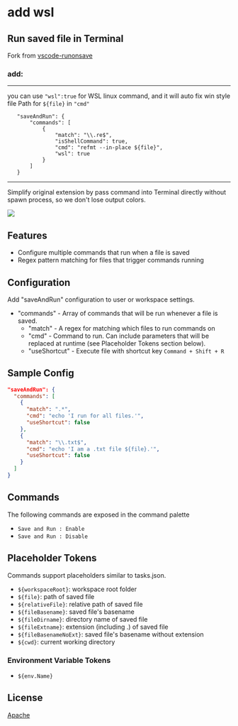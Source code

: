 # add wsl

## Run saved file in Terminal

Fork from [vscode-runonsave](https://github.com/emeraldwalk/vscode-runonsave)

### add:

---

you can use `"wsl":true` for WSL linux command, and it will auto fix win style file Path for `${file}` in `"cmd"`

```
   "saveAndRun": {
       "commands": [
           {
               "match": "\\.re$",
               "isShellCommand": true,
               "cmd": "refmt --in-place ${file}",
               "wsl": true
           }
       ]
   }
```

---

Simplify original extension by pass command into Terminal directly without spawn process, so we don't lose output colors.

![](https://github.com/wk-j/vscode-save-and-run/raw/master/images/save-and-run.png)

## Features

*   Configure multiple commands that run when a file is saved
*   Regex pattern matching for files that trigger commands running

## Configuration

Add "saveAndRun" configuration to user or workspace settings.

*   "commands" - Array of commands that will be run whenever a file is saved.
    *   "match" - A regex for matching which files to run commands on
    *   "cmd" - Command to run. Can include parameters that will be replaced at runtime (see Placeholder Tokens section below).
    *   "useShortcut" - Execute file with shortcut key `Command + Shift + R`

## Sample Config

```json
"saveAndRun": {
  "commands": [
    {
      "match": ".*",
      "cmd": "echo 'I run for all files.'",
      "useShortcut": false
    },
    {
      "match": "\\.txt$",
      "cmd": "echo 'I am a .txt file ${file}.'",
      "useShortcut": false
    }
  ]
}
```

## Commands

The following commands are exposed in the command palette

*   `Save and Run : Enable`
*   `Save and Run : Disable`

## Placeholder Tokens

Commands support placeholders similar to tasks.json.

*   `${workspaceRoot}`: workspace root folder
*   `${file}`: path of saved file
*   `${relativeFile}`: relative path of saved file
*   `${fileBasename}`: saved file's basename
*   `${fileDirname}`: directory name of saved file
*   `${fileExtname}`: extension (including .) of saved file
*   `${fileBasenameNoExt}`: saved file's basename without extension
*   `${cwd}`: current working directory

### Environment Variable Tokens

*   `${env.Name}`

## License

[Apache](https://github.com/wk-j/vscode-save-and-run/blob/master/LICENSE)
